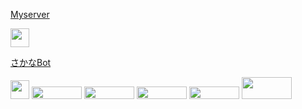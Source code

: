 <!DOCTYPE html>
<html>
  <body>
     <p><a href=https://discord.gg/CMGt4yr8yT>Myserver</a></p>
    <img src="https://media.discordapp.net/attachments/974254487529201675/1003239277125193858/unknown.png" width="30" height="30">
     <p><a href=https://discord.com/api/oauth2/authorize?client_id=929333593099104276&permissions=8&scope=bot%20applications.commands>さかなBot</a></p>
    <img src="https://media.discordapp.net/attachments/974254487529201675/974702773113323590/189505.png" width="30" height="30">
  </body>
  <body>
    <img src="https://cdn.discordapp.com/attachments/974254487529201675/1003243994370822164/download.png" width="80" height="20">
    <img src="https://cdn.discordapp.com/attachments/974254487529201675/1003243994664419328/python-logo-master-v3-TM.png" width="80" height="20">
    <img src="https://cdn.discordapp.com/attachments/974254487529201675/1003244660711501855/images.png" width="80" height="20">
    <img src="https://cdn.discordapp.com/attachments/974254487529201675/1003244661625856030/download.jpg" width="80" height="20">
    <img src="https://cdn.discordapp.com/attachments/974254487529201675/1003244661168689212/3155c0c0-412d-11ec-8d2d-053636eb5d04.png?width=949&height=475g" width="80" height="35">
  </body>
</html>
